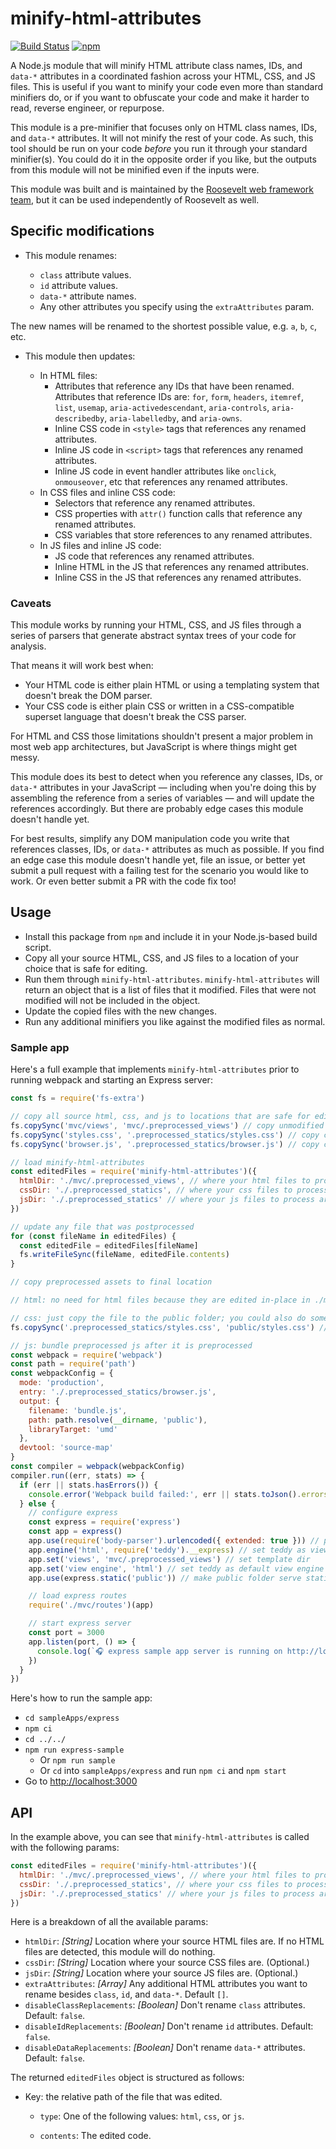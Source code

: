 # minify-html-attributes

[![Build Status](https://github.com/rooseveltframework/minify-html-attributes/workflows/CI/badge.svg
)](https://github.com/rooseveltframework/minify-html-attributes/actions?query=workflow%3ACI) [![npm](https://img.shields.io/npm/v/minify-html-attributes.svg)](https://www.npmjs.com/package/minify-html-attributes)

A Node.js module that will minify HTML attribute class names, IDs, and `data-*` attributes in a coordinated fashion across your HTML, CSS, and JS files. This is useful if you want to minify your code even more than standard minifiers do, or if you want to obfuscate your code and make it harder to read, reverse engineer, or repurpose.

This module is a pre-minifier that focuses only on HTML class names, IDs, and `data-*` attributes. It will not minify the rest of your code. As such, this tool should be run on your code *before* you run it through your standard minifier(s). You could do it in the opposite order if you like, but the outputs from this module will not be minified even if the inputs were.

This module was built and is maintained by the [Roosevelt web framework](https://github.com/rooseveltframework/roosevelt) [team](https://github.com/orgs/rooseveltframework/people), but it can be used independently of Roosevelt as well.

## Specific modifications

- This module renames:
  
  - `class` attribute values.
  - `id` attribute values.
  - `data-*` attribute names.
  - Any other attributes you specify using the `extraAttributes` param.

The new names will be renamed to the shortest possible value, e.g. `a`, `b`, `c`, etc.

- This module then updates:
  
  - In HTML files:
    - Attributes that reference any IDs that have been renamed. Attributes that reference IDs are: `for`, `form`, `headers`, `itemref`, `list`, `usemap`, `aria-activedescendant`, `aria-controls`, `aria-describedby`, `aria-labelledby`, and `aria-owns`.
    - Inline CSS code in `<style>` tags that references any renamed attributes.
    - Inline JS code in `<script>` tags that references any renamed attributes.
    - Inline JS code in event handler attributes like `onclick`, `onmouseover`, etc that references any renamed attributes.
  - In CSS files and inline CSS code:
    - Selectors that reference any renamed attributes.
    - CSS properties with `attr()` function calls that reference any renamed attributes.
    - CSS variables that store references to any renamed attributes.
  - In JS files and inline JS code:
    - JS code that references any renamed attributes.
    - Inline HTML in the JS that references any renamed attributes.
    - Inline CSS in the JS that references any renamed attributes.

### Caveats

This module works by running your HTML, CSS, and JS files through a series of parsers that generate abstract syntax trees of your code for analysis.

That means it will work best when:

- Your HTML code is either plain HTML or using a templating system that doesn't break the DOM parser.
- Your CSS code is either plain CSS or written in a CSS-compatible superset language that doesn't break the CSS parser.

For HTML and CSS those limitations shouldn't present a major problem in most web app architectures, but JavaScript is where things might get messy.

This module does its best to detect when you reference any classes, IDs, or `data-*` attributes in your JavaScript — including when you're doing this by assembling the reference from a series of variables — and will update the references accordingly. But there are probably edge cases this module doesn't handle yet.

For best results, simplify any DOM manipulation code you write that references classes, IDs, or `data-*` attributes as much as possible. If you find an edge case this module doesn't handle yet, file an issue, or better yet submit a pull request with a failing test for the scenario you would like to work. Or even better submit a PR with the code fix too!

## Usage

- Install this package from `npm` and include it in your Node.js-based build script.
- Copy all your source HTML, CSS, and JS files to a location of your choice that is safe for editing.
- Run them through `minify-html-attributes`. `minify-html-attributes` will return an object that is a list of files that it modified. Files that were not modified will not be included in the object.
- Update the copied files with the new changes.
- Run any additional minifiers you like against the modified files as normal.

### Sample app

Here's a full example that implements `minify-html-attributes` prior to running webpack and starting an Express server:

```javascript
const fs = require('fs-extra')

// copy all source html, css, and js to locations that are safe for editing
fs.copySync('mvc/views', 'mvc/.preprocessed_views') // copy unmodified html to a modified templates directory
fs.copySync('styles.css', '.preprocessed_statics/styles.css') // copy css file to the public folder
fs.copySync('browser.js', '.preprocessed_statics/browser.js') // copy css file to the public folder

// load minify-html-attributes
const editedFiles = require('minify-html-attributes')({
  htmlDir: './mvc/.preprocessed_views', // where your html files to process are located
  cssDir: './.preprocessed_statics', // where your css files to process are located
  jsDir: './.preprocessed_statics' // where your js files to process are located
})

// update any file that was postprocessed
for (const fileName in editedFiles) {
  const editedFile = editedFiles[fileName]
  fs.writeFileSync(fileName, editedFile.contents)
}

// copy preprocessed assets to final location

// html: no need for html files because they are edited in-place in ./mvc/.preprocessed_views

// css: just copy the file to the public folder; you could also do something fancier like run it through a preprocessor
fs.copySync('.preprocessed_statics/styles.css', 'public/styles.css') // copy css file to the public folder

// js: bundle preprocessed js after it is preprocessed
const webpack = require('webpack')
const path = require('path')
const webpackConfig = {
  mode: 'production',
  entry: './.preprocessed_statics/browser.js',
  output: {
    filename: 'bundle.js',
    path: path.resolve(__dirname, 'public'),
    libraryTarget: 'umd'
  },
  devtool: 'source-map'
}
const compiler = webpack(webpackConfig)
compiler.run((err, stats) => {
  if (err || stats.hasErrors()) {
    console.error('Webpack build failed:', err || stats.toJson().errors)
  } else {
    // configure express
    const express = require('express')
    const app = express()
    app.use(require('body-parser').urlencoded({ extended: true })) // populates req.body on requests
    app.engine('html', require('teddy').__express) // set teddy as view engine that will load html files
    app.set('views', 'mvc/.preprocessed_views') // set template dir
    app.set('view engine', 'html') // set teddy as default view engine
    app.use(express.static('public')) // make public folder serve static files

    // load express routes
    require('./mvc/routes')(app)

    // start express server
    const port = 3000
    app.listen(port, () => {
      console.log(`🎧 express sample app server is running on http://localhost:${port}`)
    })
  }
})
```

Here's how to run the sample app:

- `cd sampleApps/express`
- `npm ci`
- `cd ../../`
- `npm run express-sample`
  - Or `npm run sample`
  - Or `cd` into `sampleApps/express` and run `npm ci` and `npm start`
- Go to [http://localhost:3000](http://localhost:3000)

## API

In the example above, you can see that `minify-html-attributes` is called with the following params:

```javascript
const editedFiles = require('minify-html-attributes')({
  htmlDir: './mvc/.preprocessed_views', // where your html files to process are located
  cssDir: './.preprocessed_statics', // where your css files to process are located
  jsDir: './.preprocessed_statics' // where your js files to process are located
})
```

Here is a breakdown of all the available params:

- `htmlDir`: *[String]* Location where your source HTML files are. If no HTML files are detected, this module will do nothing.
- `cssDir`: *[String]* Location where your source CSS files are. (Optional.)
- `jsDir`: *[String]* Location where your source JS files are. (Optional.)
- `extraAttributes`: *[Array]* Any additional HTML attributes you want to rename besides `class`, `id`, and `data-*`. Default `[]`.
- `disableClassReplacements`: *[Boolean]* Don't rename `class` attributes. Default: `false`.
- `disableIdReplacements`: *[Boolean]* Don't rename `id` attributes. Default: `false`.
- `disableDataReplacements`: *[Boolean]* Don't rename `data-*` attributes. Default: `false`.

The returned `editedFiles` object is structured as follows:

- Key: the relative path of the file that was edited.
  
  - `type`: One of the following values: `html`, `css`, or `js`.
  
  - `contents`: The edited code.
